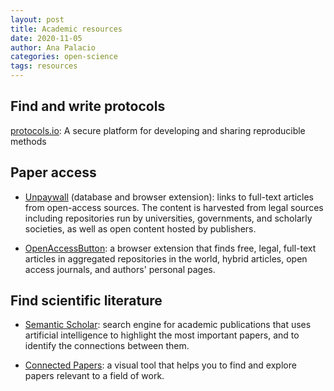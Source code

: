 ```yaml
---
layout: post
title: Academic resources
date: 2020-11-05
author: Ana Palacio
categories: open-science
tags: resources
---
```


## Find and write protocols

[protocols.io](https://www.protocols.io/): A secure platform for developing and sharing reproducible methods

## Paper access

- [Unpaywall](https://unpaywall.org/) (database and browser extension): links to full-text articles from open-access sources. The content is harvested from legal sources including repositories run by universities, governments, and scholarly societies, as well as open content hosted by publishers.

- [OpenAccessButton](https://openaccessbutton.org/): a browser extension that finds free, legal, full-text articles in aggregated repositories in the world, hybrid articles, open access journals, and authors' personal pages.

## Find scientific literature

- [Semantic Scholar](https://www.semanticscholar.org/): search engine for academic publications that uses artificial intelligence to highlight the most important papers, and to identify the connections between them.

- [Connected Papers](https://www.connectedpapers.com/): a visual tool that helps you to find and explore papers relevant to a field of work.
